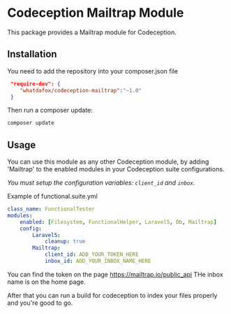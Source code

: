 # Codeception Mailtrap Module

This package provides a Mailtrap module for Codeception. 

## Installation

You need to add the repository into your composer.json file

```json
 "require-dev": {
  	"whatdafox/codeception-mailtrap":"~1.0"
 }
```
Then run a composer update:

```bash
composer update
```

## Usage

You can use this module as any other Codeception module, by adding 'Mailtrap' to the enabled modules in your Codeception suite configurations.

*You must setup the configuration variables: `client_id` and `inbox`.*

Example of functional.suite.yml

```yml
class_name: FunctionalTester
modules:
    enabled: [Filesystem, FunctionalHelper, Laravel5, Db, Mailtrap]
    config:
        Laravel5:
            cleanup: true
        Mailtrap:
            client_id: ADD_YOUR_TOKEN_HERE
            inbox_id: ADD_YOUR_INBOX_NAME_HERE
 ```     

  You can find the token on the page https://mailtrap.io/public_api
  THe inbox name is on the home page.
  
  After that you can run a build for codeception to index your files properly and you're good to go.
